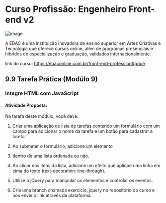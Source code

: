 # Curso Profissão: Engenheiro Front-end v2

![image](https://github.com/natsalete/curso_ebac_frontend/assets/135389319/767bad07-631d-48fe-be07-b8c0345e7ac0)

A EBAC é uma instituição inovadora de ensino superior em Artes Criativas e Tecnologia que oferece cursos online, além de programas presenciais e híbridos de especialização e graduação, validados internacionalmente.

link do curso: https://ebaconline.com.br/front-end-profession#price

## 9.9 Tarefa Prática (Modúlo 9)
### Integre HTML com JavaScript

#### Atividade Proposta:

Na tarefa deste módulo, você deve:

1) Criar uma aplicação de lista de tarefas contendo um formulário com um campo para adicionar o nome da tarefa e um botão para cadastrar a tarefa.

2) Ao submeter o formulário, adicione um elemento <li> dentro de
uma lista ordenada ou não.

3) Ao clicar nos itens da lista, adicione um efeito que aplique uma linha em cima do texto (text-decoration: line-through).

4) Utilize o jQuery para manipular os elementos e controlar os eventos.

5) Crie uma branch chamada exercício_jquery no repositório do curso e nos envie o link através da plataforma. 